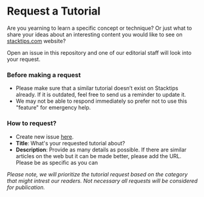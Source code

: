 # Request a Tutorial

Are you yearning to learn a specific concept or technique? Or just what to share your ideas about an interesting content you would like to see on [stacktips.com](https://stacktips.com) website? 

Open an issue in this repository and one of our editorial staff will look into your request. 

### Before making a request
* Please make sure that a similar tutorial doesn’t exist on Stacktips already. If it is outdated, feel free to send us a reminder to update it.
* We may not be able to respond immediately so prefer not to use this "feature" for emergency help. 

### How to request?
* Create new issue [here](https://github.com/stacktipslab/request-a-tutorial/issues/new).
* **Title**: What's your requested tutorial about?
* **Description**: Provide as many details as possible. If there are similar articles on the web but it can be made better, please add the URL. Please be as specific as you can

*Please note, we will prioritize the tutorial request based on the category that might intrest our readers. Not necessary all requests will be considered for publication.*

